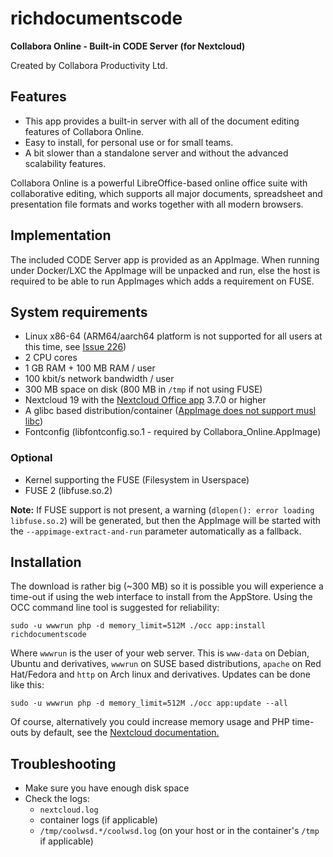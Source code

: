 # richdocumentscode
**Collabora Online - Built-in CODE Server (for Nextcloud)**

Created by Collabora Productivity Ltd.

## Features

* This app provides a built-in server with all of the document editing features of Collabora Online.
* Easy to install, for personal use or for small teams.
* A bit slower than a standalone server and without the advanced scalability features.

Collabora Online is a powerful LibreOffice-based online office suite with collaborative editing, which supports all major documents, spreadsheet and presentation file formats and works together with all modern browsers.

## Implementation

The included CODE Server app is provided as an AppImage. When running under Docker/LXC the AppImage
will be unpacked and run, else the host is required to be able to run AppImages which adds a
requirement on FUSE.

## System requirements
- Linux x86-64 (ARM64/aarch64 platform is not supported for all users at this time, see [Issue 226](https://github.com/CollaboraOnline/richdocumentscode/issues/226))
- 2 CPU cores
- 1 GB RAM + 100 MB RAM / user
- 100 kbit/s network bandwidth / user
- 300 MB space on disk (800 MB in `/tmp` if not using FUSE)
- Nextcloud 19 with the [Nextcloud Office app](https://apps.nextcloud.com/apps/richdocuments) 3.7.0 or higher
- A glibc based distribution/container ([AppImage does not support musl libc](https://github.com/AppImage/AppImageKit/issues/1015))
- Fontconfig (libfontconfig.so.1 - required by Collabora_Online.AppImage)
### Optional
- Kernel supporting the FUSE (Filesystem in Userspace)
- FUSE 2 (libfuse.so.2)

**Note:** If FUSE support is not present, a warning (`dlopen(): error loading libfuse.so.2`) will be generated, but then the AppImage will be started with the `--appimage-extract-and-run` parameter automatically as a fallback.

## Installation

The download is rather big (~300 MB) so it is possible you will experience a time-out if using the web interface to install from the AppStore. Using the OCC command line tool is suggested for reliability:
```
sudo -u wwwrun php -d memory_limit=512M ./occ app:install richdocumentscode
```
Where `wwwrun` is the user of your web server. This is ```www-data``` on Debian, Ubuntu and derivatives, `wwwrun` on SUSE based distributions, `apache` on Red Hat/Fedora and `http` on Arch linux and derivatives.
Updates can be done like this:
```
sudo -u wwwrun php -d memory_limit=512M ./occ app:update --all
```
Of course, alternatively you could increase memory usage and PHP time-outs by default, see the [Nextcloud documentation.](https://docs.nextcloud.com/server/latest/admin_manual/configuration_files/big_file_upload_configuration.html?highlight=php%20timeout#configuring-your-web-server)

## Troubleshooting

* Make sure you have enough disk space
* Check the logs:
  - `nextcloud.log`
  - container logs (if applicable)
  - `/tmp/coolwsd.*/coolwsd.log` (on your host or in the container's `/tmp` if applicable)
